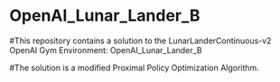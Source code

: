 # OpenAI_Lunar_Lander_B
#This repository contains a solution to the LunarLanderContinuous-v2 OpenAI Gym Environment: OpenAI_Lunar_Lander_B 

#The solution is a modified Proximal Policy Optimization Algorithm.
